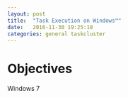 ```yaml
---
layout: post
title:  "Task Execution on Windows™"
date:   2016-11-30 19:25:18
categories: general taskcluster
---
```


# Objectives

Windows 7



